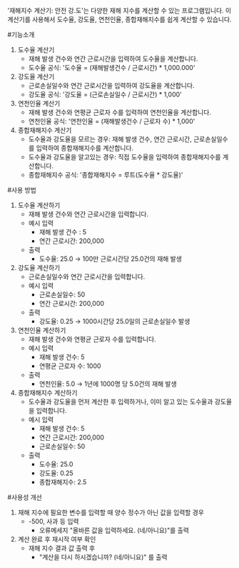'재해지수 계산기: 안전 강.도'는 다양한 재해 지수를 계산할 수 있는 프로그램입니다. 이 계산기를 사용해서 도수율, 강도율, 연천인율, 종합재해지수를 쉽게 계산할 수 있습니다.

#기능소개
 1. 도수율 계산기
    - 재해 발생 건수와 연간 근로시간을 입력하여 도수율을 계산합니다.
    - 도수율 공식: '도수율 = (재해발생건수 / 근로시간) * 1,000.000'
 2. 강도율 계산기
    - 근로손실일수와 연간 근로시간을 입력하여 강도율을 계산합니다.
    - 강도율 공식: '강도율 = (근로손실일수 / 근로시간) * 1,000'
 3. 연천인율 계산기
    - 재해 발생 건수와 연평균 근로자 수를 입력하여 연천인율을 계산합니다.
    - 연천인율 공식: '연천인율 = (재해발생건수 / 근로자 수) * 1,000'
 4. 종합재해지수 계산기
    - 도수율과 강도율을 모르는 경우: 재해 발생 건수, 연간 근로시간, 근로손실일수를 입력하여 종합재해지수를 계산합니다.
    - 도수율과 강도율을 알고있는 경우: 직접 도수율을 입력하여 종합재해지수를 계산합니다.
    - 종합재해지수 공식: '종합재해지수 = 루트(도수율 * 강도율)'

#사용 방법
 1. 도수율 계산하기
    - 재해 발생 건수와 연간 근로시간을 입력합니다.
    - 예시 입력
      - 재해 발생 건수 : 5
      - 연간 근로시간: 200,000
    - 출력
      - 도수율: 25.0 → 100만 근로시간당 25.0건의 재해 발생
 2. 강도율 계산하기
    - 근로손실일수와 연간 근로시간을 입력합니다.
    - 예시 입력
      - 근로손실일수: 50
      - 연간 근로시간: 200,000
    - 출력
      - 강도율: 0.25 → 1000시간당 25.0일의 근로손실일수 발생
 3. 연천인율 계산하기
    - 재해 발생 건수와 연평균 근로자 수를 입력합니다.
    - 예시 입력
      - 재해 발생 건수: 5
      - 연평균 근로자 수: 1000
    - 출력
      - 연천인율: 5.0 → 1년에 1000명 당 5.0건의 재해 발생
 4. 종합재해지수 계산하기
    - 도수율과 강도율을 먼저 계산한 후 입력하거나, 이미 알고 있는 도수율과 강도율을 입력합니다.
    - 예시 입력
      - 재해 발생 건수: 5
      - 연간 근로시간: 200,000
      - 근로손실일수: 50
    - 출력
      - 도수율: 25.0
      - 강도율: 0.25
      - 종합재해지수: 2.5

#사용성 개선
 1. 재해 지수에 필요한 변수를 입력할 때 양수 정수가 아닌 값을 입력할 경우
    - -500, 사과 등 입력
      - 오류메세지 "올바른 값을 입력하세요. (네/아니요)"를 출력
 2. 계산 완료 후 재시작 여부 확인
    - 재해 지수 결과 값 출력 후
      - "계산을 다시 하시겠습니까? (네/아니요)" 를 출력
